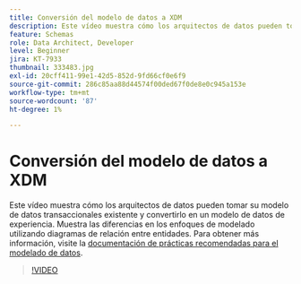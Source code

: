 ```yaml
---
title: Conversión del modelo de datos a XDM
description: Este vídeo muestra cómo los arquitectos de datos pueden tomar su modelo de datos transaccionales existente y convertirlo en un modelo de datos de experiencia. Muestra las diferencias en los enfoques de modelado utilizando diagramas de relación entre entidades.
feature: Schemas
role: Data Architect, Developer
level: Beginner
jira: KT-7933
thumbnail: 333483.jpg
exl-id: 20cff411-99e1-42d5-852d-9fd66cf0e6f9
source-git-commit: 286c85aa88d44574f00ded67f0de8e0c945a153e
workflow-type: tm+mt
source-wordcount: '87'
ht-degree: 1%

---
```


# Conversión del modelo de datos a XDM

Este vídeo muestra cómo los arquitectos de datos pueden tomar su modelo de datos transaccionales existente y convertirlo en un modelo de datos de experiencia. Muestra las diferencias en los enfoques de modelado utilizando diagramas de relación entre entidades. Para obtener más información, visite la [documentación de prácticas recomendadas para el modelado de datos](https://experienceleague.adobe.com/docs/experience-platform/xdm/schema/best-practices.html?lang=es).

>[!VIDEO](https://video.tv.adobe.com/v/333483?learn=on&enablevpops)

